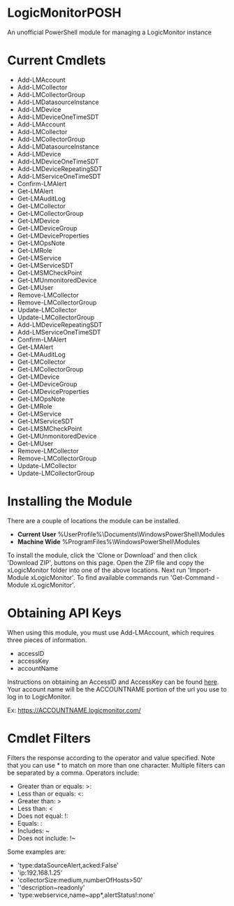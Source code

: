 # LogicMonitorPOSH
An unofficial PowerShell module for managing a LogicMonitor instance

# Current Cmdlets
* Add-LMAccount
* Add-LMCollector
* Add-LMCollectorGroup
* Add-LMDatasourceInstance
* Add-LMDevice
* Add-LMDeviceOneTimeSDT
* Add-LMAccount
* Add-LMCollector
* Add-LMCollectorGroup
* Add-LMDatasourceInstance
* Add-LMDevice
* Add-LMDeviceOneTimeSDT
* Add-LMDeviceRepeatingSDT
* Add-LMServiceOneTimeSDT
* Confirm-LMAlert
* Get-LMAlert
* Get-LMAuditLog
* Get-LMCollector
* Get-LMCollectorGroup
* Get-LMDevice
* Get-LMDeviceGroup
* Get-LMDeviceProperties
* Get-LMOpsNote
* Get-LMRole
* Get-LMService
* Get-LMServiceSDT
* Get-LMSMCheckPoint
* Get-LMUnmonitoredDevice
* Get-LMUser
* Remove-LMCollector
* Remove-LMCollectorGroup
* Update-LMCollector
* Update-LMCollectorGroup
* Add-LMDeviceRepeatingSDT
* Add-LMServiceOneTimeSDT
* Confirm-LMAlert
* Get-LMAlert
* Get-LMAuditLog
* Get-LMCollector
* Get-LMCollectorGroup
* Get-LMDevice
* Get-LMDeviceGroup
* Get-LMDeviceProperties
* Get-LMOpsNote
* Get-LMRole
* Get-LMService
* Get-LMServiceSDT
* Get-LMSMCheckPoint
* Get-LMUnmonitoredDevice
* Get-LMUser
* Remove-LMCollector
* Remove-LMCollectorGroup
* Update-LMCollector
* Update-LMCollectorGroup

# Installing the Module
There are a couple of locations the module can be installed.

* **Current User** %UserProfile%\Documents\WindowsPowerShell\Modules
* **Machine Wide** %ProgramFiles%\WindowsPowerShell\Modules

To install the module, click the 'Clone or Download' and then click 'Download ZIP', buttons on this page.  Open the ZIP file and copy the xLogicMonitor folder into one of the above locations.  Next run 'Import-Module xLogicMonitor'.  To find available commands run 'Get-Command -Module xLogicMonitor'.


# Obtaining API Keys
When using this module, you must use Add-LMAccount, which requires three pieces of information.

* accessID
* accessKey
* accountName

Instructions on obtaining an AccessID and AccessKey can be found [here](https://www.logicmonitor.com/support/settings/users-and-roles/api-tokens/).  Your account name will be the ACCOUNTNAME portion of the url you use to log in to LogicMonitor.

Ex: https://ACCOUNTNAME.logicmonitor.com/


# Cmdlet Filters
Filters the response according to the operator and value specified. Note that you can use * to match on more than one character. Multiple filters can be separated by a comma. Operators include:

* Greater than or equals: >:
* Less than or equals: <:
* Greater than: >
* Less than: <
* Does not equal: !:
* Equals: :
* Includes: ~
* Does not include: !~

Some examples are:

* 'type:dataSourceAlert,acked:False'
* 'ip:192.168.1.25'
* 'collectorSize:medium,numberOfHosts>50'
* ''description~readonly'
* 'type:webservice,name~app*,alertStatus!:none'
